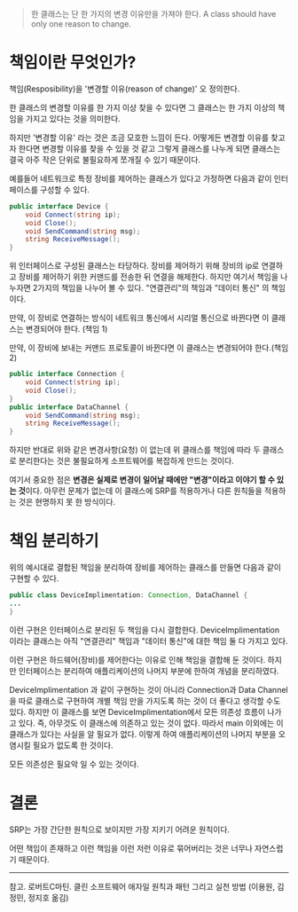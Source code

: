 
>한 클래스는 단 한 가지의 변경 이유만을 가져야 한다. 
>A class should have only one reason to change.

# 책임이란 무엇인가?

책임(Resposibility)을 '변경할 이유(reason of change)' 오 정의한다.

한 클래스의 변경할 이유를 한 가지 이상 찾을 수 있다면 그 클래스는 한 가지 이상의 책임을 가지고 있다는 것을 의미한다.

하지만 '변경할 이유' 라는 것은 조금 모호한 느낌이 든다. 어떻게든 변경할 이유를 찾고자 한다면 변경할 이유를 찾을 수 있을 것 같고 그렇게 클래스를 나누게 되면 클래스는 결국 아주 작은 단위로 불필요하게 쪼개질 수 있기 때문이다.

예를들어 네트워크로 특정 장비를 제어하는 클래스가 있다고 가정하면 다음과 같이 인터페이스를 구성할 수 있다.

```csharp
public interface Device {
	void Connect(string ip);
	void Close();
	void SendCommand(string msg);
	string ReceiveMessage();
}

```

위 인터페이스로 구성된 클래스는 타당하다. 장비를 제어하기 위해 장비의 ip로 연결하고 장비를 제어하기 위한 커맨드를 전송한 뒤 연결을 해제한다. 하지만 여기서 책임을 나누자면 2가지의 책임을 나누어 볼 수 있다. "연결관리"의 책임과 "데이터 통신" 의 책임이다.

만약, 이 장비로 연결하는 방식이 네트워크 통신에서 시리얼 통신으로 바뀐다면 이 클래스는 변경되어야 한다. (책임 1)

만약, 이 장비에 보내는 커맨드 프로토콜이 바뀐다면 이 클래스는 변경되어야 한다.(책임 2)

```csharp
public interface Connection {
	void Connect(string ip);
	void Close();
}
public interface DataChannel {
	void SendCommand(string msg);
	string ReceiveMessage();
}

```

하지만 반대로 위와 같은 변경사항(요청) 이 없는데 위 클래스를 책임에 따라 두 클래스로 분리한다는 것은 불필요하게 소프트웨어를 복잡하게 만드는 것이다.

여기서 중요한 점은 **변경은 실제로 변경이 일어날 때에만 "변경"이라고 이야기 할 수 있는 것**이다. 아무런 문제가 없는데 이 클래스에 SRP를 적용하거나 다른 원칙들을 적용하는 것은 현명하지 못 한 방식이다.

# 책임 분리하기

위의 예시대로 결합된 책임을 분리하여 장비를 제어하는 클래스를 만들면 다음과 같이 구현할 수 있다.

```java
public class DeviceImplimentation: Connection, DataChannel {
...
}

```

이런 구현은 인터페이스로 분리된 두 책임을 다시 결합한다. DeviceImplimentation 이라는 클래스는 아직 "연결관리" 책임과 "데이터 통신"에 대한 책임 둘 다 가지고 있다.

이런 구현은 하드웨어(장비)를 제어한다는 이유로 인해 책임을 결합해 둔 것이다. 하지만 인터페이스는 분리하여 애플리케이션의 나머지 부분에 한하여 개념을 분리하였다.

DeviceImplimentation 과 같이 구현하는 것이 아니라 Connection과 Data Channel을 따로 클래스로 구현하여 개별 책임 만을 가지도록 하는 것이 더 좋다고 생각할 수도 있다. 하지만 이 클래스를 보면 DeviceImplimentation에서 모든 의존성 흐름이 나가고 있다. 즉, 아무것도 이 클래스에 의존하고 있는 것이 없다. 따라서 main 이외에는 이 클래스가 있다는 사실을 알 필요가 없다. 이렇게 하여 애플리케이션의 나머지 부분을 오염시킬 필요가 없도록 한 것이다.

모든 의존성은 필요악 일 수 있는 것이다.

# 결론

SRP는 가장 간단한 원칙으로 보이지만 가장 지키기 어려운 원칙이다.

어떤 책임이 존재하고 이런 책임을 이런 저런 이유로 묶어버리는 것은 너무나 자연스럽기 때문이다.

----------

참고. 로버트C마틴. 클린 소프트웨어 애자일 원칙과 패턴 그리고 실천 방법 (이용원, 김정민, 정지호 옮김)
